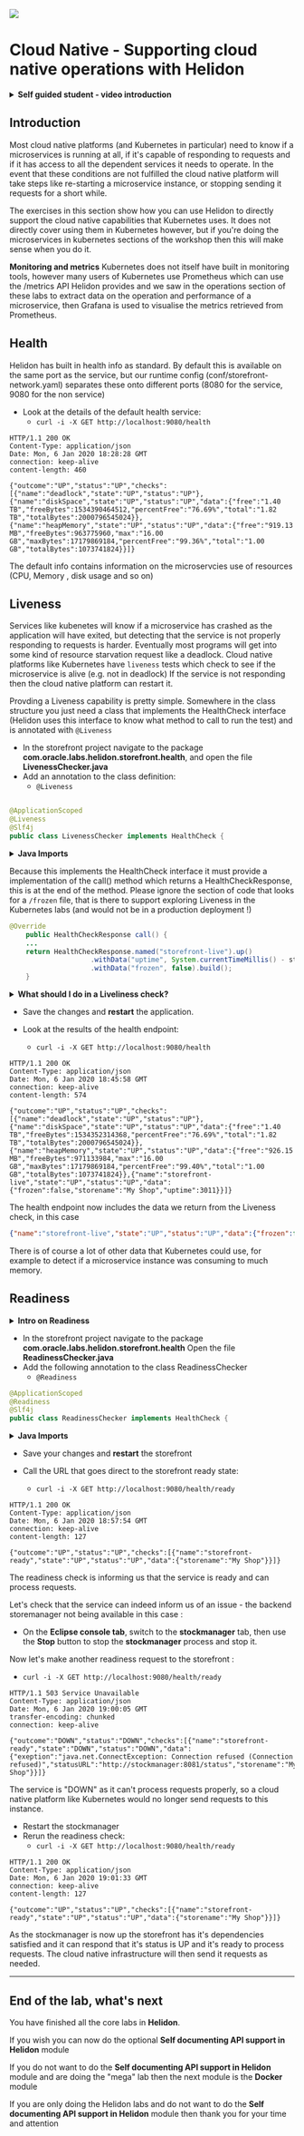 ![](../../../../common/images/customer.logo2.png)

# Cloud Native - Supporting cloud native operations with Helidon

<details><summary><b>Self guided student - video introduction</b></summary>


This video is an introduction to the Helidon cloud native support lab. Depending on your browser settings it may open in this tab / window or open a new one. Once you've watched it please return to this page to continue the labs.

[![Helidon cloud native support lab Introduction Video](https://img.youtube.com/vi/vPSphbTg1MQ/0.jpg)](https://youtu.be/vPSphbTg1MQ "Helidon cloud native support lab introduction video")

---

</details>

## Introduction

Most cloud native platforms (and Kubernetes in particular) need to know if a microservices is running at all, if it's capable of responding to requests and if it has access to all the dependent services it needs to operate. In the event that these conditions are not fulfilled the cloud native platform will take steps like re-starting a microservice instance, or stopping sending it requests for a short while.

The exercises in this section show how you can use Helidon to directly support the cloud native capabilities that Kubernetes uses. It does not directly cover using them in Kubernetes however, but if you're doing the microservices in kubernetes sections of the workshop then this will make sense when you do it.

**Monitoring and metrics**
Kubernetes does not itself have built in monitoring tools, however many users of Kubernetes use Prometheus which can use the /metrics API Helidon provides and we saw in the operations section of these labs to extract data on the operation and performance of a microservice, then Grafana is used to visualise the metrics retrieved from Prometheus.

## Health
Helidon has built in health info as standard. By default this is available on the same port as the service, but our runtime config (conf/storefront-network.yaml) separates these  onto different ports (8080 for the service, 9080 for the non service) 

- Look at the details of the default health service:
  -  `curl -i -X GET http://localhost:9080/health`

```
HTTP/1.1 200 OK
Content-Type: application/json
Date: Mon, 6 Jan 2020 18:28:28 GMT
connection: keep-alive
content-length: 460

{"outcome":"UP","status":"UP","checks":[{"name":"deadlock","state":"UP","status":"UP"},{"name":"diskSpace","state":"UP","status":"UP","data":{"free":"1.40 TB","freeBytes":1534390464512,"percentFree":"76.69%","total":"1.82 TB","totalBytes":2000796545024}},{"name":"heapMemory","state":"UP","status":"UP","data":{"free":"919.13 MB","freeBytes":963775960,"max":"16.00 GB","maxBytes":17179869184,"percentFree":"99.36%","total":"1.00 GB","totalBytes":1073741824}}]}
```

The default info contains information on the microservcies use of resources (CPU, Memory , disk usage and so on)

## Liveness
Services like kubenetes will know if a microservice has crashed as the application will have exited, but detecting that the service is not properly responding to requests is harder. Eventually most programs will get into some kind of resource starvation request like a deadlock. Cloud native platforms like Kubernetes have `liveness` tests which check to see if the microservice is alive (e.g. not in deadlock) If the service is not responding then the cloud native platform can restart it.

Provding a Liveness capability is pretty simple. Somewhere in the class structure you just need a class that implements the HealthCheck interface (Helidon uses this interface to know what method to call to run the test) and is annotated with `@Liveness` 

- In the storefront project navigate to the package **com.oracle.labs.helidon.storefront.health**, and open the file **LivenessChecker.java**
- Add an annotation to the class definition:
  -  `@Liveness`

```java

@ApplicationScoped
@Liveness
@Slf4j
public class LivenessChecker implements HealthCheck {
```

<details><summary><b>Java Imports</b></summary>

You may need to add the following import to the class

```java
import org.eclipse.microprofile.health.Liveness;
```

---

</details>

Because this implements the HealthCheck interface it must provide a implementation of the call() method which returns a HealthCheckResponse, this is at the end of the method. Please ignore the section of code that looks for a `/frozen` file, that is there to support exploring Liveness in the Kubernetes labs (and would not be in a production deployment !)

```java
@Override
	public HealthCheckResponse call() {
	...
	return HealthCheckResponse.named("storefront-live").up()
					.withData("uptime", System.currentTimeMillis() - startTime).withData("storename", storeName)
					.withData("frozen", false).build();
	}
```

<details><summary><b>What should I do in a Liveliness check?</b></summary>


What you actually do in the liveness check requires careful consideration. It should not be to complex or use a lot of resources, because that in itself will reduce the resources available to process real requests. Yet the liveness check must also ensure that it actually tests something useful, there's no point in just returning "OK" if you don't actually test the operation of the microservice.

The Liveness check we have here is **not** one that you would use in production. While it does test the web service part of the Helidon stack it doesn't check the correct operation of the storefront. However the storefont is pretty simple so there's not really much that could be tested.

As another reason this particular Liveness checker is not production ready in that it's actually implemented so we can create a fake scenario where the system is not responding to a Liveness check if the file /frozen exists. This is provided so we can demonstrate how Kubernetes will behave in the event that a Liveness check does fail. Obviously in a production system you're not going to be doing that.

---

</details>


- Save the changes and **restart** the application. 

- Look at the results of the health endpoint:
  -  `curl -i -X GET http://localhost:9080/health`

```
HTTP/1.1 200 OK
Content-Type: application/json
Date: Mon, 6 Jan 2020 18:45:58 GMT
connection: keep-alive
content-length: 574

{"outcome":"UP","status":"UP","checks":[{"name":"deadlock","state":"UP","status":"UP"},{"name":"diskSpace","state":"UP","status":"UP","data":{"free":"1.40 TB","freeBytes":1534352314368,"percentFree":"76.69%","total":"1.82 TB","totalBytes":2000796545024}},{"name":"heapMemory","state":"UP","status":"UP","data":{"free":"926.15 MB","freeBytes":971133984,"max":"16.00 GB","maxBytes":17179869184,"percentFree":"99.40%","total":"1.00 GB","totalBytes":1073741824}},{"name":"storefront-live","state":"UP","status":"UP","data":{"frozen":false,"storename":"My Shop","uptime":3011}}]}
```

The health endpoint now includes the data we return from the Liveness check, in this case 

```json
{"name":"storefront-live","state":"UP","status":"UP","data":{"frozen":false,"storename":"My Shop","uptime":3011}}
```

There is of course a lot of other data that Kubernetes could use, for example to detect if a microservice instance was consuming to much memory.

## Readiness
<details><summary><b>Intro on Readiness</b></summary>


If an application crashes then clearly the solution is to restart it, and in basically most cases if it's in deadlock the only option is to restart, so cloud native platforms like Kubernetes do just that in those situations. 

There is however a different situation where a microservice itself can be behaving just fine, but it can't actually process requests because a service it depends on is for some reason not available. In many situations the downstream service will likely become available again - perhaps there has been a temporary network issue. 

In this situation restarting the higher level microservice wont actually solve the problem, if the downstream service is unavailable doing a restart of the upstream service wont solve that problem, and the restart will place unneeded load on the environment.

Readiness is a way to let the microservices runtime determine if a service has everything it needs to respond to requests. Helidon has a build in configuration to offer a readiness response to platforms like Kubernetes, but like Liveness you need to look at the actual implementation carefully, you don't want to be making expensive calls to the downstream service, but equally you want to make sure that it is responding. In particular if the downstream service does become ready again your readiness checker needs to update it's response, reflecting that it is now ready to process requests again.

---

</details>

- In the storefront project navigate to the package **com.oracle.labs.helidon.storefront.health** Open the file **ReadinessChecker.java**
- Add the following annotation to the class ReadinessChecker
  -  `@Readiness`

```java
@ApplicationScoped
@Readiness
@Slf4j
public class ReadinessChecker implements HealthCheck {
```

<details><summary><b>Java Imports</b></summary>

You may need to add the following import to the class

```java
import org.eclipse.microprofile.health.Readiness;
```

---

</details>

- Save your changes and **restart** the storefront

- Call the URL that goes direct to the storefront ready state:
  -  `curl -i -X GET http://localhost:9080/health/ready`

```
HTTP/1.1 200 OK
Content-Type: application/json
Date: Mon, 6 Jan 2020 18:57:54 GMT
connection: keep-alive
content-length: 127

{"outcome":"UP","status":"UP","checks":[{"name":"storefront-ready","state":"UP","status":"UP","data":{"storename":"My Shop"}}]}
```

The readiness check is informing us that the service is ready and can process requests.

Let's check that the service can indeed inform us of an issue - the backend storemanager not being available in this case :

- On the **Eclipse console tab**, switch to the **stockmanager** tab, then use the **Stop** button to stop the **stockmanager** process and stop it.

Now let's make another readiness request to the storefront :

-  `curl -i -X GET http://localhost:9080/health/ready`

```
HTTP/1.1 503 Service Unavailable
Content-Type: application/json
Date: Mon, 6 Jan 2020 19:00:05 GMT
transfer-encoding: chunked
connection: keep-alive

{"outcome":"DOWN","status":"DOWN","checks":[{"name":"storefront-ready","state":"DOWN","status":"DOWN","data":{"exeption":"java.net.ConnectException: Connection refused (Connection refused)","statusURL":"http://stockmanager:8081/status","storename":"My Shop"}}]}
```

The service is "DOWN" as it can't process requests properly, so a cloud native platform like Kubernetes would no longer send requests to this instance.

- Restart the stockmanager 
- Rerun the readiness check:
  -  `curl -i -X GET http://localhost:9080/health/ready`

```
HTTP/1.1 200 OK
Content-Type: application/json
Date: Mon, 6 Jan 2020 19:01:33 GMT
connection: keep-alive
content-length: 127

{"outcome":"UP","status":"UP","checks":[{"name":"storefront-ready","state":"UP","status":"UP","data":{"storename":"My Shop"}}]}
```

As the stockmanager is now up the storefront has it's dependencies satisfied and it can respond that it's status is UP and it's ready to process requests. The cloud native infrastructure will then send it requests as needed.

---

## End of the lab, what's next
You have finished all the core labs in **Helidon**.  

If you wish you can now do the optional **Self documenting API support in Helidon** module

If you do not want to do the **Self documenting API support in Helidon** module and are doing the "mega" lab then the next module is the **Docker** module

If you are only doing the Helidon labs and do not want to do the **Self documenting API support in Helidon** module then thank you for your time and attention
